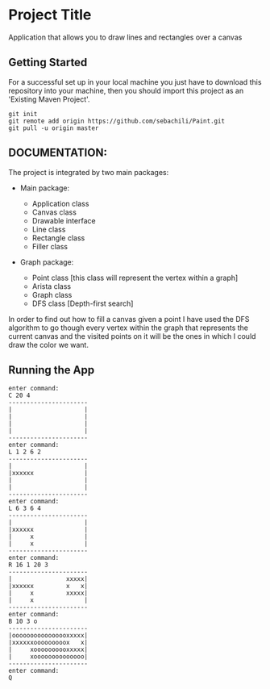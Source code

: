 # Project Title

Application that allows you to draw lines and rectangles over a canvas

## Getting Started

For a successful set up in your local machine you just have to download this
repository into your machine, then you should import this project as an 'Existing Maven Project'.

```
git init
git remote add origin https://github.com/sebachili/Paint.git
git pull -u origin master
```

## DOCUMENTATION:

The project is integrated by two main packages:
* Main package:
  - Application class
  - Canvas class
  - Drawable interface
  - Line class
  - Rectangle class
  - Filler class
  
* Graph package:
  - Point class [this class will represent the vertex within a graph]
  - Arista class
  - Graph class
  - DFS class [Depth-first search]
  
 
In order to find out how to fill a canvas given a point I have used the DFS algorithm to
go though every vertex within the graph that represents the current canvas and the visited
points on it will be the ones in which I could draw the color we want.

## Running the App

```
enter command: 
C 20 4
----------------------
|                    |
|                    |
|                    |
|                    |
----------------------
enter command: 
L 1 2 6 2
----------------------
|                    |
|xxxxxx              |
|                    |
|                    |
----------------------
enter command: 
L 6 3 6 4
----------------------
|                    |
|xxxxxx              |
|     x              |
|     x              |
----------------------
enter command: 
R 16 1 20 3
----------------------
|               xxxxx|
|xxxxxx         x   x|
|     x         xxxxx|
|     x              |
----------------------
enter command: 
B 10 3 o
----------------------
|oooooooooooooooxxxxx|
|xxxxxxooooooooox   x|
|     xoooooooooxxxxx|
|     xoooooooooooooo|
----------------------
enter command: 
Q
```

